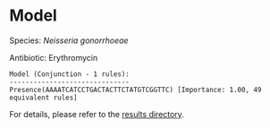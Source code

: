 
# Model

Species: *Neisseria gonorrhoeae*

Antibiotic: Erythromycin

```
Model (Conjunction - 1 rules):
------------------------------
Presence(AAAATCATCCTGACTACTTCTATGTCGGTTC) [Importance: 1.00, 49 equivalent rules]

```

For details, please refer to the [results directory](../../../../../results/scm_b/neisseria%20gonorrhoeae/erythromycin/repeat_10/).

